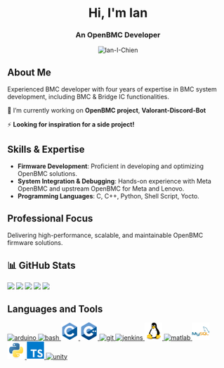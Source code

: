 <h1 align="center">Hi, I'm Ian</h1>
<h3 align="center">An OpenBMC Developer </h3>

<p align="center">
  <img src="https://komarev.com/ghpvc/?username=Ian-I-Chien&label=Profile+views&color=0e75b6&style=flat" alt="Ian-I-Chien" />
</p>

## About Me
Experienced BMC developer with four years of expertise in BMC system development, including BMC & Bridge IC functionalities.

🔭 I’m currently working on **OpenBMC project**, **Valorant-Discord-Bot**

⚡ **Looking for inspiration for a side project!**


## Skills & Expertise
- **Firmware Development**: Proficient in developing and optimizing OpenBMC solutions.
- **System Integration & Debugging**: Hands-on experience with Meta OpenBMC and upstream OpenBMC for Meta and Lenovo.
- **Programming Languages**: C, C++, Python, Shell Script, Yocto.

## Professional Focus

Delivering high-performance, scalable, and maintainable OpenBMC firmware solutions.

## 📊 GitHub Stats
![](https://github-profile-summary-cards.vercel.app/api/cards/profile-details?username=Ian-I-Chien&theme=dark)
![](https://github-profile-summary-cards.vercel.app/api/cards/stats?username=Ian-I-Chien&theme=dark)
![](https://github-profile-summary-cards.vercel.app/api/cards/productive-time?username=Ian-I-Chien&theme=dark)
![](https://github-profile-summary-cards.vercel.app/api/cards/repos-per-language?username=Ian-I-Chien&theme=dark)
![](https://github-profile-summary-cards.vercel.app/api/cards/most-commit-language?username=Ian-I-Chien&theme=dark)

## Languages and Tools
<p align="left"> <a href="https://www.arduino.cc/" target="_blank" rel="noreferrer"> <img src="https://cdn.worldvectorlogo.com/logos/arduino-1.svg" alt="arduino" width="40" height="40"/> </a> <a href="https://www.gnu.org/software/bash/" target="_blank" rel="noreferrer"> <img src="https://www.vectorlogo.zone/logos/gnu_bash/gnu_bash-icon.svg" alt="bash" width="40" height="40"/> </a> <a href="https://www.cprogramming.com/" target="_blank" rel="noreferrer"> <img src="https://raw.githubusercontent.com/devicons/devicon/master/icons/c/c-original.svg" alt="c" width="40" height="40"/> </a> <a href="https://www.w3schools.com/cpp/" target="_blank" rel="noreferrer"> <img src="https://raw.githubusercontent.com/devicons/devicon/master/icons/cplusplus/cplusplus-original.svg" alt="cplusplus" width="40" height="40"/> </a> <a href="https://git-scm.com/" target="_blank" rel="noreferrer"> <img src="https://www.vectorlogo.zone/logos/git-scm/git-scm-icon.svg" alt="git" width="40" height="40"/> </a> <a href="https://www.jenkins.io" target="_blank" rel="noreferrer"> <img src="https://www.vectorlogo.zone/logos/jenkins/jenkins-icon.svg" alt="jenkins" width="40" height="40"/> </a> <a href="https://www.linux.org/" target="_blank" rel="noreferrer"> <img src="https://raw.githubusercontent.com/devicons/devicon/master/icons/linux/linux-original.svg" alt="linux" width="40" height="40"/> </a> <a href="https://www.mathworks.com/" target="_blank" rel="noreferrer"> <img src="https://upload.wikimedia.org/wikipedia/commons/2/21/Matlab_Logo.png" alt="matlab" width="40" height="40"/> </a> <a href="https://www.mysql.com/" target="_blank" rel="noreferrer"> <img src="https://raw.githubusercontent.com/devicons/devicon/master/icons/mysql/mysql-original-wordmark.svg" alt="mysql" width="40" height="40"/> </a> <a href="https://www.python.org" target="_blank" rel="noreferrer"> <img src="https://raw.githubusercontent.com/devicons/devicon/master/icons/python/python-original.svg" alt="python" width="40" height="40"/> </a> <a href="https://www.typescriptlang.org/" target="_blank" rel="noreferrer"> <img src="https://raw.githubusercontent.com/devicons/devicon/master/icons/typescript/typescript-original.svg" alt="typescript" width="40" height="40"/> </a> <a href="https://unity.com/" target="_blank" rel="noreferrer"> <img src="https://www.vectorlogo.zone/logos/unity3d/unity3d-icon.svg" alt="unity" width="40" height="40"/> </a> </p>
